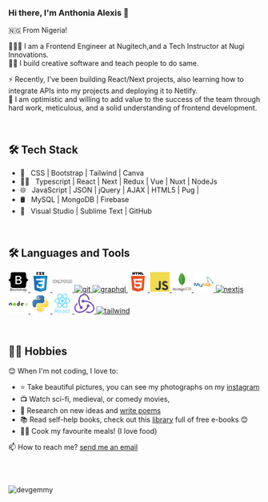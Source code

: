 ### Hi there, I'm Anthonia Alexis 👋

🇳🇬 From Nigeria!

👨🏻‍💻 I am a Frontend Engineer at Nugitech,and a Tech Instructor at Nugi Innovations.<br/>
🧑‍🏫 I build creative software and teach people to do same.<br/>

⚡ Recently, I've been building React/Next projects, also learning how to integrate APIs into my projects and deploying it to Netlify.<br/>
🤗 I am optimistic and willing to add value to the success of the team through hard work, meticulous, and a solid understanding of frontend development.
<!-- 💼 Have a look at my [portfolio](https://devgemmy.com) -->

<br/>
<h2>🛠 Tech Stack</h2>

- 🎨 &nbsp; CSS | Bootstrap | Tailwind | Canva
- 🧑‍💻 &nbsp; Typescript | React | Next | Redux | Vue | Nuxt | NodeJs
- 🌐 &nbsp; JavaScript | JSON | jQuery | AJAX | HTML5 | Pug |  
- 🛢 &nbsp; MySQL | MongoDB | Firebase 
- 🧰 &nbsp; Visual Studio | Sublime Text | GitHub

<br/>
<h2 align="left">🛠️ Languages and Tools</h2>
 
<a href="https://getbootstrap.com" target="_blank" rel="noreferrer"> <img src="https://raw.githubusercontent.com/devicons/devicon/master/icons/bootstrap/bootstrap-plain-wordmark.svg" alt="bootstrap" width="40" height="40"/> </a> <a href="https://www.w3schools.com/css/" target="_blank" rel="noreferrer"> <img src="https://raw.githubusercontent.com/devicons/devicon/master/icons/css3/css3-original-wordmark.svg" alt="css3" width="40" height="40"/> </a> <a href="https://expressjs.com" target="_blank" rel="noreferrer"> <img src="https://raw.githubusercontent.com/devicons/devicon/master/icons/express/express-original-wordmark.svg" alt="express" width="40" height="40"/> </a> <a href="https://git-scm.com/" target="_blank" rel="noreferrer"> <img src="https://www.vectorlogo.zone/logos/git-scm/git-scm-icon.svg" alt="git" width="40" height="40"/> </a> <a href="https://graphql.org" target="_blank" rel="noreferrer"> <img src="https://www.vectorlogo.zone/logos/graphql/graphql-icon.svg" alt="graphql" width="40" height="40"/> </a> <a href="https://www.w3.org/html/" target="_blank" rel="noreferrer"> <img src="https://raw.githubusercontent.com/devicons/devicon/master/icons/html5/html5-original-wordmark.svg" alt="html5" width="40" height="40"/> </a> <a href="https://developer.mozilla.org/en-US/docs/Web/JavaScript" target="_blank" rel="noreferrer"> <img src="https://raw.githubusercontent.com/devicons/devicon/master/icons/javascript/javascript-original.svg" alt="javascript" width="40" height="40"/> </a> <a href="https://www.mongodb.com/" target="_blank" rel="noreferrer"> <img src="https://raw.githubusercontent.com/devicons/devicon/master/icons/mongodb/mongodb-original-wordmark.svg" alt="mongodb" width="40" height="40"/> </a> <a href="https://www.mysql.com/" target="_blank" rel="noreferrer"> <img src="https://raw.githubusercontent.com/devicons/devicon/master/icons/mysql/mysql-original-wordmark.svg" alt="mysql" width="40" height="40"/> </a> <a href="https://nextjs.org/" target="_blank" rel="noreferrer"> <img src="https://cdn.worldvectorlogo.com/logos/nextjs-2.svg" alt="nextjs" width="40" height="40"/> </a> <a href="https://nodejs.org" target="_blank" rel="noreferrer"> <img src="https://raw.githubusercontent.com/devicons/devicon/master/icons/nodejs/nodejs-original-wordmark.svg" alt="nodejs" width="40" height="40"/> </a> <a href="https://www.python.org" target="_blank" rel="noreferrer"> <img src="https://raw.githubusercontent.com/devicons/devicon/master/icons/python/python-original.svg" alt="python" width="40" height="40"/> </a><a href="https://reactjs.org/" target="_blank" rel="noreferrer"> <img src="https://raw.githubusercontent.com/devicons/devicon/master/icons/react/react-original-wordmark.svg" alt="react" width="40" height="40"/> </a> <a href="https://redux.js.org" target="_blank" rel="noreferrer"> <img src="https://raw.githubusercontent.com/devicons/devicon/master/icons/redux/redux-original.svg" alt="redux" width="40" height="40"/> </a> <a href="https://tailwindcss.com/" target="_blank" rel="noreferrer"> <img src="https://www.vectorlogo.zone/logos/tailwindcss/tailwindcss-icon.svg" alt="tailwind" width="40" height="40"/> </a> 

<br/>
<h2 align="left">🤽‍♀️ Hobbies </h2>

😊 When I'm not coding, I love to:
- ⭐️ Take beautiful pictures, you can see my photographs on my [instagram](https://instagram.com/devgemmy/)
- 📺 Watch sci-fi, medieval, or comedy movies,
- 📔 Research on new ideas and [write poems](https://www.instagram.com/devgemmy/guide/my-poem-collection/17938808914792607/)
- 📚 Read self-help books, check out this [library](https://z-lib.org/) full of free e-books 😊
- 🧑‍🍳 Cook my favourite meals! (I love food)

📫 How to reach me? [send me an email](mailto:ant0nialexis.dev@gmail.com)

<br/><br/>
<p align="left"> <img src="https://komarev.com/ghpvc/?username=devgemmy&label=Profile%20views&color=e49bff&style=flat" alt="devgemmy" /> </p>
&nbsp;
